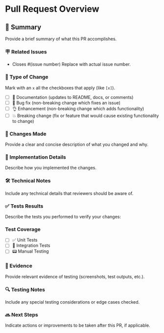 # Pull Request Overview

## 📝 Summary
Provide a brief summary of what this PR accomplishes.

### 🪧 Related Issues
- Closes #(issue number) Replace with actual issue number.

### 🏁 Type of Change
Mark with an `x` all the checkboxes that apply (like `[x]`).

- [ ] 📝 Documentation (updates to README, docs, or comments)
- [ ] 🐛 Bug fix (non-breaking change which fixes an issue)
- [ ] 👌 Enhancement (non-breaking change which adds functionality)
- [ ] 💥 Breaking change (fix or feature that would cause existing functionality to change)

### 🔄 Changes Made
Provide a clear and concise description of what you changed and why.

### 🚀 Implementation Details
Describe how you implemented the changes.

### 🛠 Technical Notes
Include any technical details that reviewers should be aware of.

### ✅ Tests Results
Describe the tests you performed to verify your changes:

### Test Coverage
- [ ] ✅ Unit Tests
- [ ] 📨 Integration Tests
- [ ] 📟 Manual Testing

### 📸 Evidence
Provide relevant evidence of testing (screenshots, test outputs, etc.).

### 🔍 Testing Notes
Include any special testing considerations or edge cases checked.

### 🔜 Next Steps
Indicate actions or improvements to be taken after this PR, if applicable.
